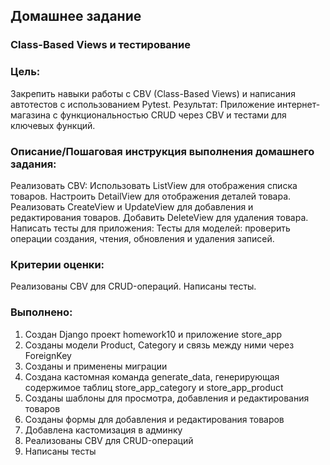 ## Домашнее задание
### Class-Based Views и тестирование

### Цель:
Закрепить навыки работы с CBV (Class-Based Views) и написания автотестов с использованием Pytest.
Результат:
Приложение интернет-магазина с функциональностью CRUD через CBV и тестами для ключевых функций.


### Описание/Пошаговая инструкция выполнения домашнего задания:
Реализовать CBV:
Использовать ListView для отображения списка товаров.
Настроить DetailView для отображения деталей товара.
Реализовать CreateView и UpdateView для добавления и редактирования товаров.
Добавить DeleteView для удаления товара.
Написать тесты для приложения:
Тесты для моделей: проверить операции создания, чтения, обновления и удаления записей.

### Критерии оценки:
Реализованы CBV для CRUD-операций.
Написаны тесты.

### Выполнено:
1. Создан Django проект homework10 и приложение store_app
2. Созданы модели Product, Category и связь между ними через ForeignKey
3. Созданы и применены миграции
4. Создана кастомная команда generate_data, генерирующая содержимое таблиц store_app_category и store_app_product
5. Созданы шаблоны для просмотра, добавления и редактирования товаров
6. Созданы формы для добавления и редактирования товаров
7. Добавлена кастомизация в админку
8. Реализованы CBV для CRUD-операций
9. Написаны тесты